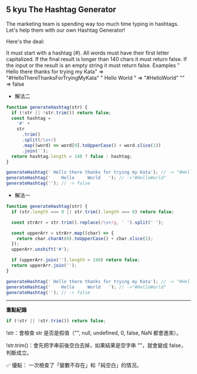 ## 5 kyu The Hashtag Generator

The marketing team is spending way too much time typing in hashtags.
Let's help them with our own Hashtag Generator!

Here's the deal:

It must start with a hashtag (#).
All words must have their first letter capitalized.
If the final result is longer than 140 chars it must return false.
If the input or the result is an empty string it must return false.
Examples
" Hello there thanks for trying my Kata" => "#HelloThereThanksForTryingMyKata"
" Hello World " => "#HelloWorld"
"" => false

- 解法二

```js
function generateHashtag(str) {
  if (!str || !str.trim()) return false;
  const hashtag =
    '#' +
    str
      .trim()
      .split(/\s+/)
      .map((word) => word[0].toUpperCase() + word.slice(1))
      .join('');
  return hashtag.length > 140 ? false : hashtag;
}

generateHashtag(' Hello there thanks for trying my Kata'); // -> "#HelloThereThanksForTryingMyKata"
generateHashtag('    Hello     World   '); // ->"#HelloWorld"
generateHashtag(''); // -> false
```

- 解法一

```js
function generateHashtag(str) {
  if (str.length === 0 || str.trim().length === 0) return false;

  const strArr = str.trim().replace(/\s+/g, ' ').split(' ');

  const upperArr = strArr.map((char) => {
    return char.charAt(0).toUpperCase() + char.slice(1);
  });
  upperArr.unshift('#');

  if (upperArr.join('').length > 140) return false;
  return upperArr.join('');
}

generateHashtag(' Hello there thanks for trying my Kata'); // -> "#HelloThereThanksForTryingMyKata"
generateHashtag('    Hello     World   '); // ->"#HelloWorld"
generateHashtag(''); // -> false
```

---

**重點紀錄**

```js
if (!str || !str.trim()) return false;
```

!str：會檢查 str 是否是假值（"", null, undefined, 0, false, NaN 都會進來）。

!str.trim()：會先把字串前後空白去掉，如果結果是空字串 ""，就會變成 false，判斷成立。

✅ 優點：
一次檢查了「變數不存在」和「純空白」的情況。
